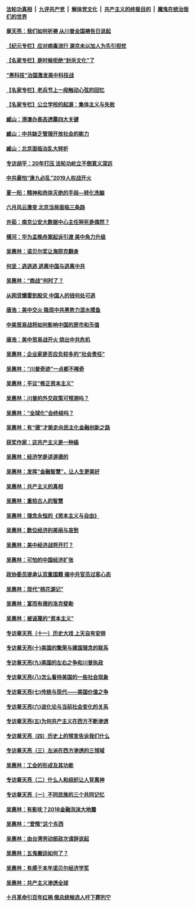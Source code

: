 

####  [法轮功真相](../../../../basic/blob/master/README.md?t=06240602) &nbsp;|&nbsp; [九评共产党](../../../../9ping.md/blob/master/README.md?t=06240602) &nbsp;|&nbsp; [解体党文化](../../../../jtdwh.md/blob/master/README.md?t=06240602)  &nbsp;|&nbsp; [共产主义的终极目的](../../../../gczydzjmd.md/blob/master/README.md?t=06240602) &nbsp;|&nbsp; [魔鬼在统治我们的世界](../../../../mgztzwmdsj.md/blob/master/README.md?t=06240602) 

#### [章天亮：我们如何祈祷 从川普全国祷告日说起](../pages/nsc423/n11944627.md?t=06240602) 

#### [【纪元专栏】应对病毒流行 渥京未以加人为先引担忧](../pages/nsc423/n11875714.md?t=06240602) 

#### [【名家专栏】是时候拒绝“封杀文化”了](../pages/nsc423/n11814093.md?t=06240602) 

#### [“黑科技”治国激发美中科技战](../pages/nsc423/n11638056.md?t=06240602) 

#### [【名家专栏】老兵节上一段触动心弦的回忆](../pages/nsc423/n11646016.md?t=06240602) 

#### [【名家专栏】公立学校的起源：集体主义与失败](../pages/nsc423/n11601833.md?t=06240602) 

#### [臧山：港澳办表态透露四大关键](../pages/nsc423/n11421628.md?t=06240602) 

#### [臧山：中共缺乏管理开放社会的能力](../pages/nsc423/n11407457.md?t=06240602) 

#### [臧山：北京面临治乱大转折](../pages/nsc423/n11406895.md?t=06240602) 

#### [专访胡平：20年打压 法轮功屹立不倒意义深远](../pages/nsc423/n11398800.md?t=06240602) 

#### [中共最怕“逢九必乱”2019人权战开火](../pages/nsc423/n11385248.md?t=06240602) 

#### [夏一阳：精神和肉体灭绝的手段—转化洗脑](../pages/nsc423/n11368250.md?t=06240602) 

#### [六月风云激变 北京当局面临三条路](../pages/nsc423/n11313668.md?t=06240602) 

#### [许茹：南京公安大数据中心主任猝死是偶然？](../pages/nsc423/n11064744.md?t=06240602) 

#### [横河：华为孟晚舟案起诉引渡 美中角力升级](../pages/nsc423/n11027230.md?t=06240602) 

#### [吴惠林：诺贝尔奖让海耶克翻身](../pages/nsc423/n10890049.md?t=06240602) 

#### [何坚：逃逃逃 逃离中国与逃离中共](../pages/nsc423/n10592891.md?t=06240602) 

#### [吴惠林：“商战”何时了？](../pages/nsc423/n10573558.md?t=06240602) 

#### [从网贷爆雷到股灾 中国人的钱何处可逃](../pages/nsc423/n10572800.md?t=06240602) 

#### [唐浩：美中交火 隐现中共黑势力混水摸鱼](../pages/nsc423/n10544040.md?t=06240602) 

#### [中美贸易战将如何影响中国的房市和币值](../pages/nsc423/n10543697.md?t=06240602) 

#### [唐浩：美中贸易战开火 烧出中共危机](../pages/nsc423/n10540126.md?t=06240602) 

#### [吴惠林：企业家是否应负较多的“社会责任”](../pages/nsc423/n10535022.md?t=06240602) 

#### [吴惠林：“川普奇迹”一点都不稀奇](../pages/nsc423/n10512808.md?t=06240602) 

#### [吴惠林：平议“修正资本主义”](../pages/nsc423/n10495724.md?t=06240602) 

#### [吴惠林：川普的外交政策可预测吗？](../pages/nsc423/n10462387.md?t=06240602) 

#### [吴惠林：“全球化”会终结吗？](../pages/nsc423/n10452838.md?t=06240602) 

#### [吴惠林：有“德”才能走向民主化金融创新之路](../pages/nsc423/n10432292.md?t=06240602) 

#### [获奖作家：这共产主义是一种癌](../pages/nsc423/n10431541.md?t=06240602) 

#### [吴惠林：经济学是讲道德的](../pages/nsc423/n10398014.md?t=06240602) 

#### [吴惠林：发挥“金融智慧”，让人生更美好](../pages/nsc423/n10375019.md?t=06240602) 

#### [吴惠林：共产主义的真相](../pages/nsc423/n10351394.md?t=06240602) 

#### [吴惠林：重拾古人的智慧](../pages/nsc423/n10337691.md?t=06240602) 

#### [吴惠林：理念永恒的《资本主义与自由》](../pages/nsc423/n10316274.md?t=06240602) 

#### [吴惠林：数位经济的美丽与哀愁](../pages/nsc423/n10292946.md?t=06240602) 

#### [吴惠林：美中经济战将开打？](../pages/nsc423/n10258825.md?t=06240602) 

#### [吴惠林：可怕的中国经济扩张](../pages/nsc423/n10219147.md?t=06240602) 

#### [政协委员提承认双重国籍 揭中共官员过客心态](../pages/nsc423/n10208809.md?t=06240602) 

#### [吴惠林：现代“桃花源记”](../pages/nsc423/n10185234.md?t=06240602) 

#### [吴惠林：富而有德的洛克斐勒](../pages/nsc423/n10142264.md?t=06240602) 

#### [吴惠林：被诬蔑的“资本主义”](../pages/nsc423/n10124816.md?t=06240602) 

#### [专访章天亮（十一）历史大戏 上天自有安排](../pages/nsc423/n10094905.md?t=06240602) 

#### [专访章天亮(十)美国的繁荣与建国理念的联系](../pages/nsc423/n10094899.md?t=06240602) 

#### [专访章天亮(九)美国的左右之争和川普执政](../pages/nsc423/n10094889.md?t=06240602) 

#### [专访章天亮(八)怎么看待美国的一些社会现象](../pages/nsc423/n10094857.md?t=06240602) 

#### [专访章天亮(七)传统与现代——美国价值之争](../pages/nsc423/n10093140.md?t=06240602) 

#### [专访章天亮(六)进化论与当前社会变化的关系](../pages/nsc423/n10092036.md?t=06240602) 

#### [专访章天亮(五)为何共产主义在西方不断渗透](../pages/nsc423/n10083620.md?t=06240602) 

#### [专访章天亮（四）历史上的预言告诉我们什么](../pages/nsc423/n10083606.md?t=06240602) 

#### [专访章天亮（三）左派在西方渗透的三领域](../pages/nsc423/n10081115.md?t=06240602) 

#### [吴惠林：工会的形成及其功能](../pages/nsc423/n10080633.md?t=06240602) 

#### [专访章天亮（二）什么人和组织让人背离神](../pages/nsc423/n10076637.md?t=06240602) 

#### [专访章天亮（一）不同民族的三个共同记忆](../pages/nsc423/n10074188.md?t=06240602) 

#### [吴惠林：有影呒？2018金融泡沫大地震](../pages/nsc423/n10040534.md?t=06240602) 

#### [吴惠林：“爱情”这个东西](../pages/nsc423/n10019423.md?t=06240602) 

#### [吴惠林：由台湾劳动部政次请辞说起](../pages/nsc423/n9979679.md?t=06240602) 

#### [吴惠林：五鬼搬运如何了？](../pages/nsc423/n9925338.md?t=06240602) 

#### [吴惠林：有感于本年诺贝尔经济学奖](../pages/nsc423/n9871883.md?t=06240602) 

#### [吴惠林：共产主义渗透全球](../pages/nsc423/n9812748.md?t=06240602) 

#### [十月革命引百年红祸 俄总统候选人吁下葬列宁](../pages/nsc423/n9810182.md?t=06240602) 

